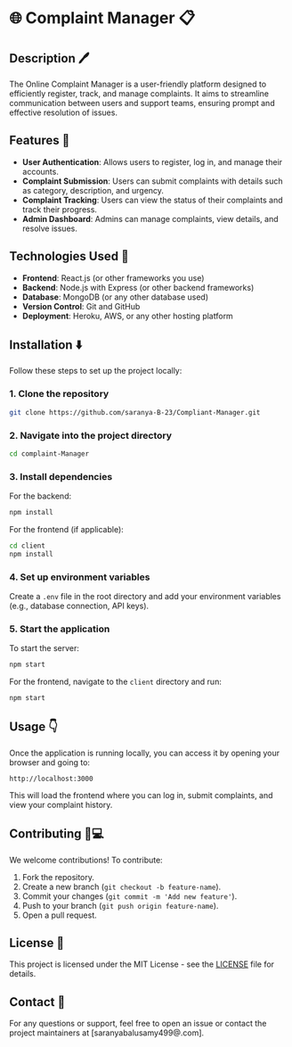 
# 🌐 Complaint Manager 📋

## Description 🖊️

The Online Complaint  Manager is a user-friendly platform designed to efficiently register, track, and manage complaints. It aims to streamline communication between users and support teams, ensuring prompt and effective resolution of issues.

## Features 🔑

- **User Authentication**: Allows users to register, log in, and manage their accounts.
- **Complaint Submission**: Users can submit complaints with details such as category, description, and urgency.
- **Complaint Tracking**: Users can view the status of their complaints and track their progress.
- **Admin Dashboard**: Admins can manage complaints, view details, and resolve issues.

## Technologies Used 🔧

- **Frontend**: React.js (or other frameworks you use)
- **Backend**: Node.js with Express (or other backend frameworks)
- **Database**: MongoDB (or any other database used)
- **Version Control**: Git and GitHub
- **Deployment**: Heroku, AWS, or any other hosting platform

## Installation ⬇️

Follow these steps to set up the project locally:

### 1. Clone the repository
```bash
git clone https://github.com/saranya-B-23/Compliant-Manager.git
```

### 2. Navigate into the project directory
```bash
cd complaint-Manager
```

### 3. Install dependencies
For the backend:
```bash
npm install
```

For the frontend (if applicable):
```bash
cd client
npm install
```

### 4. Set up environment variables
Create a `.env` file in the root directory and add your environment variables (e.g., database connection, API keys).

### 5. Start the application
To start the server:
```bash
npm start
```

For the frontend, navigate to the `client` directory and run:
```bash
npm start
```

## Usage 👇

Once the application is running locally, you can access it by opening your browser and going to:

```
http://localhost:3000
```

This will load the frontend where you can log in, submit complaints, and view your complaint history.

## Contributing 🤝💻

We welcome contributions! To contribute:

1. Fork the repository.
2. Create a new branch (`git checkout -b feature-name`).
3. Commit your changes (`git commit -m 'Add new feature'`).
4. Push to your branch (`git push origin feature-name`).
5. Open a pull request.

## License 📜

This project is licensed under the MIT License - see the [LICENSE](LICENSE) file for details.

## Contact 📧

For any questions or support, feel free to open an issue or contact the project maintainers at [saranyabalusamy499@.com].
